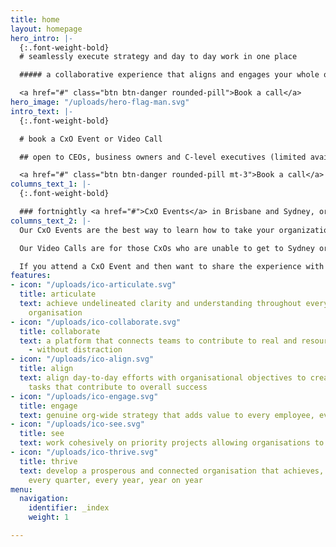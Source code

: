 ```yaml
---
title: home
layout: homepage
hero_intro: |-
  {:.font-weight-bold}
  # seamlessly execute strategy and day to day work in one place

  ##### a collaborative experience that aligns and engages your whole organisation

  <a href="#" class="btn btn-danger rounded-pill">Book a call</a>
hero_image: "/uploads/hero-flag-man.svg"
intro_text: |-
  {:.font-weight-bold}

  # book a CxO Event or Video Call

  ## open to CEOs, business owners and C-level executives (limited availability)

  <a href="#" class="btn btn-danger rounded-pill mt-3">Book a call</a>
columns_text_1: |-
  {:.font-weight-bold}

  ### fortnightly <a href="#">CxO Events</a> in Brisbane and Sydney, or a weekly Video Call most Fridays - see the product, and hear how other CxOs and business owners tackle strategy+execution+collaboration
columns_text_2: |-
  Our CxO Events are the best way to learn how to take your organization to the next level - achieving org-wide alignment and collaboration like never before.

  Our Video Calls are for those CxOs who are unable to get to Sydney or Brisbane, or for those of you based in other time zones.  We try to limit the Video Calls to 12 attendees, to allow plenty of opportunity for Q&A and sharing insights between attendees.

  If you attend a CxO Event and then want to share the experience with other senior executives, then the Video Calls are ideal for these.
features:
- icon: "/uploads/ico-articulate.svg"
  title: articulate
  text: achieve undelineated clarity and understanding throughout every tier of your
    organisation
- icon: "/uploads/ico-collaborate.svg"
  title: collaborate
  text: a platform that connects teams to contribute to real and resource worthy outcomes
    - without distraction
- icon: "/uploads/ico-align.svg"
  title: align
  text: align day-to-day efforts with organisational objectives to creating meaningful
    tasks that contribute to overall success
- icon: "/uploads/ico-engage.svg"
  title: engage
  text: genuine org-wide strategy that adds value to every employee, every day
- icon: "/uploads/ico-see.svg"
  title: see
  text: work cohesively on priority projects allowing organisations to move forward
- icon: "/uploads/ico-thrive.svg"
  title: thrive
  text: develop a prosperous and connected organisation that achieves, every day,
    every quarter, every year, year on year
menu:
  navigation:
    identifier: _index
    weight: 1

---
```

